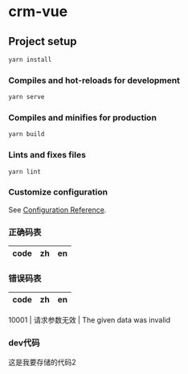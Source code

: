 # crm-vue

## Project setup

```javascript
yarn install
```

### Compiles and hot-reloads for development

```javascript
yarn serve
```

### Compiles and minifies for production

```javascript
yarn build
```

### Lints and fixes files

```javascript
yarn lint
```

### Customize configuration

See [Configuration Reference](https://cli.vuejs.org/config/).

### 正确码表

code | zh | en
--- | --- | ---

### 错误码表

code | zh | en
--- | --- | ---

10001 | 请求参数无效 | The given data was invalid

### dev代码
这是我要存储的代码2